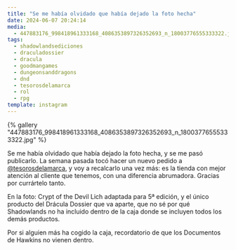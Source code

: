 ```yaml
---
title: "Se me había olvidado que había dejado la foto hecha"
date: 2024-06-07 20:24:14
media:
  - 447883176_998418961333168_4086353897326352693_n_18003776555333322.jpg
tags:
  - shadowlandsediciones
  - draculadossier
  - dracula
  - goodmangames
  - dungeonsanddragons
  - dnd
  - tesorosdelamarca
  - rol
  - rpg
template: instagram
---
```


{% gallery "447883176_998418961333168_4086353897326352693_n_18003776555333322.jpg" %}

Se me había olvidado que había dejado la foto hecha, y se me pasó publicarlo. La semana pasada tocó hacer un nuevo pedido a [@tesorosdelamarca](https://instagram.com/tesorosdelamarca), y voy a recalcarlo una vez más: es la tienda con mejor atención al cliente que tenemos, con una diferencia abrumadora. Gracias por currártelo tanto.

En la foto: Crypt of the Devil Lich adaptada para 5ª edición, y el único producto del Drácula Dossier que va aparte, que no sé por qué Shadowlands no ha incluido dentro de la caja donde se incluyen todos los demás productos. 

Por si alguien más ha cogido la caja, recordatorio de que los Documentos de Hawkins no vienen dentro.


